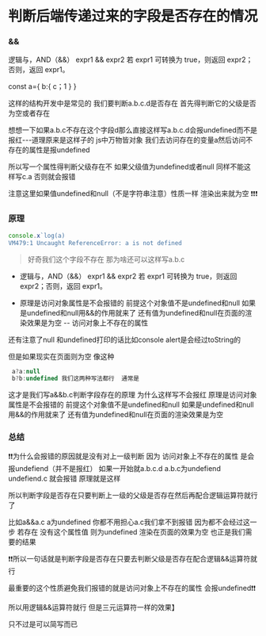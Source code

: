 # 判断后端传递过来的字段是否存在的情况

### &&
逻辑与，AND（&&）	expr1 && expr2	若 expr1 可转换为 true，则返回 expr2；否则，返回 expr1。

const a={
  b:{
    c；1
  }
}

这样的结构开发中是常见的  我们要判断a.b.c.d是否存在 首先得判断它的父级是否为空或者存在

想想一下如果a.b.c不存在这个字段d那么直接这样写a.b.c.d会报undefined而不是报红---道理原来是这样子的
js中万物皆对象 我们去访问存在的变量a然后访问不存在的属性是报undefined
 
所以写一个属性得判断父级存在不  如果父级值为undefined或者null 同样不能这样写c.a 否则就会报错


注意这里如果值undefined和null（不是字符串注意）性质一样 渲染出来就为空 ❗️❗️❗️


### 原理

```javascript
console.x`log(a)
VM479:1 Uncaught ReferenceError: a is not defined
```
> 好奇我们这个字段不存在  那为啥还可以这样写a.b.c

- 逻辑与，AND（&&）	expr1 && expr2	若 expr1 可转换为 true，则返回 expr2；否则，返回 expr1。

- 原理是访问对象属性是不会报错的 前提这个对象值不是undefined和null 如果是undefined和null用&&的作用就来了 还有值为undefined和null在页面的渲染效果是为空 -- 访问对象上不存在的属性 



还有注意了null 和undefined打印的话比如console alert是会经过toString的

但是如果现实在页面则为空  像这种

```javascript
 a?a:null
 b?b:undefined 我们这两种写法都行  通常是
```



这才是我们写a&&b.c判断字段存在的原理
为什么这样写不会报红   原理是访问对象属性是不会报错的 前提这个对象值不是undefined和null 如果是undefined和null用&&的作用就来了 还有值为undefined和null在页面的渲染效果是为空


### 总结
❗️❗️为什么会报错的原因就是没有对上一级判断 
因为 访问对象上不存在的属性 是会报undefiend（并不是报红）
如果一开始就a.b.c.d a.b.c为undefiend  undefiend.c 就会报错 原理就是这样

所以判断字段是否存在只要判断上一级的父级是否存在然后再配合逻辑运算符就行了

比如a&&a.c
a为undefined 你都不用担心a.c我们拿不到报错  因为都不会经过这一步
若存在 没有这个属性值 则为undefined 渲染在页面的效果为空 也正是我们需要的结果




❗️❗️所以一句话就是判断字段是否存在只要去判断父级是否存在配合逻辑&&运算符就行



最重要的这个性质避免我们报错的就是访问对象上不存在的属性 会报undefined❗️❗️


所以用逻辑&&运算符就行  但是三元运算符一样的效果】

只不过是可以简写而已 